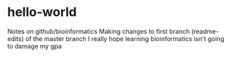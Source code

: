# hello-world
Notes on github/bioinformatics
Making changes to first branch (readme-edits) of the master branch
I really hope learning bioinformatics isn't going to damage my gpa
